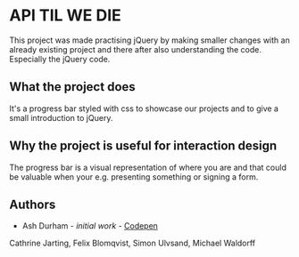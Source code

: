 # API TIL WE DIE

This project was made practising jQuery by making smaller changes with an already existing project and there after also understanding the code. Especially the jQuery code.

## What the project does

It's a progress bar styled with css to showcase our projects and to give a small introduction to jQuery.

## Why the project is useful for interaction design

The progress bar is a visual representation of where you are and that could be valuable when your e.g. presenting something or signing a form.


## Authors

* Ash Durham - *initial work* - [Codepen](https://codepen.io/ashdurham/pen/KdguB)

Cathrine Jarting, Felix Blomqvist, Simon Ulvsand, Michael Waldorff
